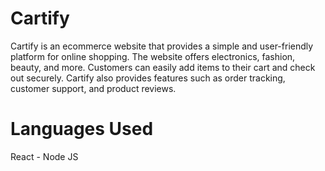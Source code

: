 # Cartify
Cartify is an ecommerce website that provides a simple and user-friendly platform for online shopping. The website offers electronics, fashion, beauty, and more. Customers can easily add items to their cart and check out securely. Cartify also provides features such as order tracking, customer support, and product reviews. 
# Languages Used
React - Node JS 
